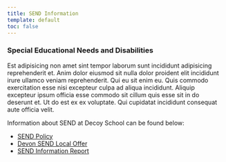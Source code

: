 ```yaml
---
title: SEND Information
template: default
toc: false
---
```


### Special Educational Needs and Disabilities

Est adipisicing non amet sint tempor laborum sunt incididunt adipisicing reprehenderit et. Anim dolor eiusmod sit nulla dolor proident elit incididunt irure ullamco veniam reprehenderit. Qui eu sit enim eu. Quis commodo exercitation esse nisi excepteur culpa ad aliqua incididunt. Aliquip excepteur ipsum officia esse commodo sit cillum quis esse sit in do deserunt et. Ut do est ex ex voluptate. Qui cupidatat incididunt consequat aute officia velit.

Information about SEND at Decoy School can be found below:

- [SEND Policy](/uploads/SEND-Policy-2018.pdf)
- [Devon SEND Local Offer](https://new.devon.gov.uk/educationandfamilies/special-educational-needs-and-disability-send-local-offer)
- [SEND Information Report](/uploads/SEND-Information-Report-2018.pdf)

